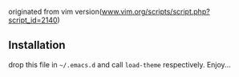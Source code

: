 originated from vim version(www.vim.org/scripts/script.php?script_id=2140)

## Installation

drop this file in `~/.emacs.d` and call `load-theme` respectively. Enjoy...
